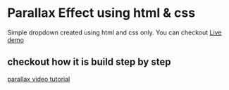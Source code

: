 # Parallax Effect using html & css
Simple dropdown created using html and css only. You can checkout [Live demo]()
## checkout how it is build step by step
[parallax video tutorial](https://youtu.be/puxxW1xXUDQ)